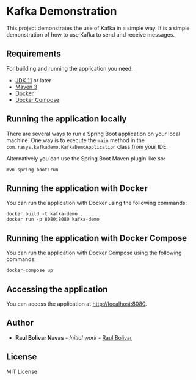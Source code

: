 # Kafka Demonstration

This project demonstrates the use of Kafka in a simple way. It is a simple demonstration of how to use Kafka to send and receive messages.

## Requirements

For building and running the application you need:

- [JDK 11](https://www.oracle.com/java/technologies/javase-jdk11-downloads.html) or later
- [Maven 3](https://maven.apache.org)
- [Docker](https://www.docker.com/products/docker-desktop)
- [Docker Compose](https://docs.docker.com/compose/install/)


## Running the application locally

There are several ways to run a Spring Boot application on your local machine. One way is to execute the `main` method in the `com.rasys.kafkademo.KafkaDemoApplication` class from your IDE.

Alternatively you can use the Spring Boot Maven plugin like so:

```shell
mvn spring-boot:run
```

## Running the application with Docker

You can run the application with Docker using the following commands:

```shell
docker build -t kafka-demo .
docker run -p 8080:8080 kafka-demo
```

## Running the application with Docker Compose

You can run the application with Docker Compose using the following commands:

```shell
docker-compose up
```

## Accessing the application

You can access the application at [http://localhost:8080](http://localhost:8080).

## Author

* **Raul Bolivar Navas** - *Initial work* - [Raul Bolivar]()

## License
MIT License